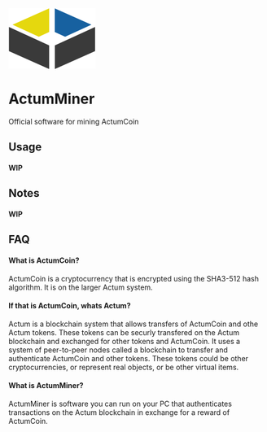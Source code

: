<img src="https://github.com/ActumCoin/ActumMiner/blob/master/logo.png">

# ActumMiner

Official software for mining ActumCoin

## Usage
#### WIP

## Notes
#### WIP

## FAQ
#### What is ActumCoin?
ActumCoin is a cryptocurrency that is encrypted using the SHA3-512 hash algorithm. It is on the larger Actum system.

#### If that is ActumCoin, whats Actum?
Actum is a blockchain system that allows transfers of ActumCoin and othe Actum tokens. These tokens can be securly transfered on the Actum blockchain and exchanged for other tokens and ActumCoin. It uses a system of peer-to-peer nodes called a blockchain to transfer and authenticate ActumCoin and other tokens. These tokens could be other cryptocurrencies, or represent real objects, or be other virtual items.

#### What is ActumMiner?
ActumMiner is software you can run on your PC that authenticates transactions on the Actum blockchain in exchange for a reward of ActumCoin.
